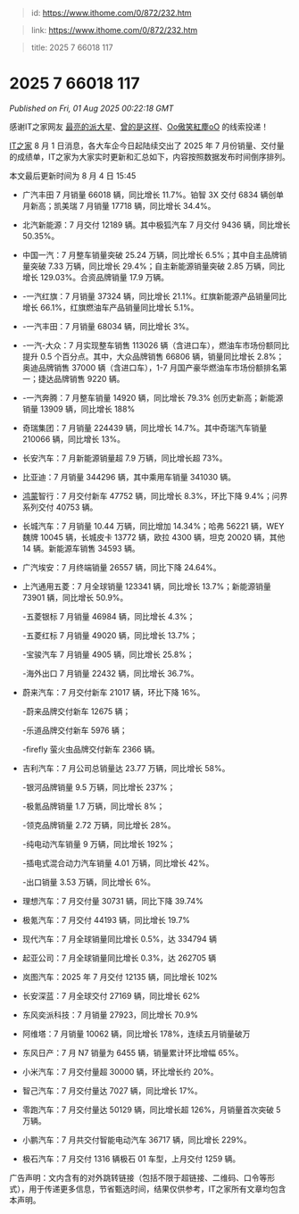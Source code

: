 > id: https://www.ithome.com/0/872/232.htm

> link: https://www.ithome.com/0/872/232.htm

> title: 2025 7 66018 117

# 2025 7 66018 117
_Published on Fri, 01 Aug 2025 00:22:18 GMT_

感谢IT之家网友 [最亮的派大星](https://m.ithome.com/html/app/open.html?url=ithome%3A%2F%2Fuserpage%3Fid%3D2201192)、[曾的是这样](https://m.ithome.com/html/app/open.html?url=ithome%3A%2F%2Fuserpage%3Fid%3D2121080)、[Oo傲笑紅塵oO](https://m.ithome.com/html/app/open.html?url=ithome%3A%2F%2Fuserpage%3Fid%3D2487266) 的线索投递！

[IT之家](https://www.ithome.com/) 8 月 1 日消息，各大车企今日起陆续交出了 2025 年 7 月份销量、交付量的成绩单，IT之家为大家实时更新和汇总如下，内容按照数据发布时间倒序排列。

本文最后更新时间为 8 月 4 日 15:45

-   广汽丰田 7 月销量 66018 辆，同比增长 11.7%。铂智 3X 交付 6834 辆创单月新高；凯美瑞 7 月销量 17718 辆，同比增长 34.4%。
    
-   北汽新能源：7 月交付 12189 辆。其中极狐汽车 7 月交付 9436 辆，同比增长 50.35%。
    
-   中国一汽：7 月整车销量突破 25.24 万辆，同比增长 6.5%；其中自主品牌销量突破 7.33 万辆，同比增长 29.4%；自主新能源销量突破 2.85 万辆，同比增长 129.03%。合资品牌销量 17.9 万辆。
    
-   \-一汽红旗：7 月销量 37324 辆，同比增长 21.1%。红旗新能源产品销量同比增长 66.1%，红旗燃油车产品销量同比增长 5.1%。
    
-   \-一汽丰田：7 月销量 68034 辆，同比增长 3%。
    
-   \-一汽-大众：7 月实现整车销售 113026 辆（含进口车），燃油车市场份额同比提升 0.5 个百分点。其中，大众品牌销售 66806 辆，销量同比增长 2.8%；奥迪品牌销售 37000 辆（含进口车），1-7 月国产豪华燃油车市场份额排名第一；捷达品牌销售 9220 辆。
    
-   \-一汽奔腾：7 月整车销量 14920 辆，同比增长 79.3% 创历史新高；新能源销量 13909 辆，同比增长 188%
    
-   奇瑞集团：7 月销量 224439 辆，同比增长 14.7%。其中奇瑞汽车销量 210066 辆，同比增长 13%。
    
-   长安汽车：7 月新能源销量超 7.9 万辆，同比增长超 73%。
    
-   比亚迪：7 月销量 344296 辆，其中乘用车销量 341030 辆。
    
-   [鸿蒙](https://hmos.ithome.com/)智行：7 月交付新车 47752 辆，同比增长 8.3%，环比下降 9.4%；问界系列交付 40753 辆。
    
-   长城汽车：7 月销量 10.44 万辆，同比增加 14.34%；哈弗 56221 辆，WEY 魏牌 10045 辆，长城皮卡 13772 辆，欧拉 4300 辆，坦克 20020 辆，其他 14 辆。新能源车销售 34593 辆。
    
-   广汽埃安：7 月终端销量 26557 辆，同比下降 24.64%。
    
-   上汽通用五菱：7 月全球销量 123341 辆，同比增长 13.7%；新能源销量 73901 辆，同比增长 50.9%。
    
    \-五菱银标 7 月销量 46984 辆，同比增长 4.3%；
    
    \-五菱红标 7 月销量 49020 辆，同比增长 13.7%；
    
    \-宝骏汽车 7 月销量 4905 辆，同比增长 25.8%；
    
    \-海外出口 7 月销量 22432 辆，同比增长 36.7%。
    
-   蔚来汽车：7 月交付新车 21017 辆，环比下降 16%。
    
    \-蔚来品牌交付新车 12675 辆；
    
    \-乐道品牌交付新车 5976 辆；
    
    \-firefly 萤火虫品牌交付新车 2366 辆。
    
-   吉利汽车：7 月公司总销量达 23.77 万辆，同比增长 58%。
    
    \-银河品牌销量 9.5 万辆，同比增长 237%；
    
    \-极氪品牌销量 1.7 万辆，同比增长 8%；
    
    \-领克品牌销量 2.72 万辆，同比增长 28%。
    
    \-纯电动汽车销量 9 万辆，同比增长 192%；
    
    \-插电式混合动力汽车销量 4.01 万辆，同比增长 42%。
    
    \-出口销量 3.53 万辆，同比增长 6%。
    
-   理想汽车：7 月交付量 30731 辆，同比下降 39.74%
    
-   极氪汽车：7 月交付 44193 辆，同比增长 19.7%
    
-   现代汽车：7 月全球销量同比增长 0.5%，达 334794 辆
    
-   起亚公司：7 月全球销量同比增长 0.3%，达 262705 辆
    
-   岚图汽车：2025 年 7 月交付 12135 辆，同比增长 102%
    
-   长安深蓝：7 月全球交付 27169 辆，同比增长 62%
    
-   东风奕派科技：7 月销量 27923，同比增长 70.9%
    
-   阿维塔：7 月销量 10062 辆，同比增长 178%，连续五月销量破万
    
-   东风日产：7 月 N7 销量为 6455 辆，销量累计环比增幅 65%。
    
-   小米汽车：7 月交付量超 30000 辆，环比增长约 20%。
    
-   智己汽车：7 月交付量达 7027 辆，同比增长 17%。
    
-   零跑汽车：7 月交付量达 50129 辆，同比增长超 126%，月销量首次突破 5 万辆。
    
-   小鹏汽车：7 月共交付智能电动汽车 36717 辆，同比增长 229%。
    
-   极石汽车：7 月交付 1316 辆极石 01 车型，上月交付 1259 辆。
    

广告声明：文内含有的对外跳转链接（包括不限于超链接、二维码、口令等形式），用于传递更多信息，节省甄选时间，结果仅供参考，IT之家所有文章均包含本声明。

